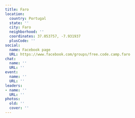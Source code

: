 ```yaml
---
title: Faro
location:
  country: Portugal
  state: ''
  city: Faro
  neighborhood: ''
  coordinates: 37.053757, -7.931937
  plusCode: ''
social:
  name: Facebook page
  URL: https://www.facebook.com/groups/free.code.camp.faro
chat:
  name: ''
  URL: ''
event:
  name: ''
  URL: ''
leaders:
- name: ''
  URL: ''
photos:
  old: ''
  cover: ''
---
```

